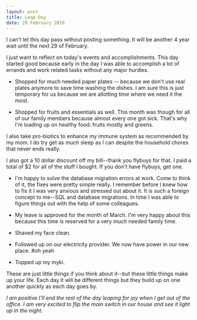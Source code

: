 ```yaml
---
layout: post
title: Leap Day
date: 29 February 2016
---
```


I can't let this day pass without posting something. It will be another 4 year wait until the next 29 of February. 

I just want to reflect on today's events and accomplishments. This day started good because early in the day I was able to accomplish a lot of errands and work related tasks without any major hurdles. 

* Shopped for much needed paper plates -- because we don't use real plates anymore to save time washing the dishes. I am sure this is just temporary for us because we are allotting time where we need it the most.

* Shopped for fruits and essentials as well. This month was though for all of our family members because almost every one got sick. That's why I'm loading up on healthy food: fruits mostly and greens. 

I also take pro-biotics to enhance my immune system as recommended by my mom. I do try get as much sleep as I can despite the household chores that never ends really.

I also got a 10 dollar discount off my bill--thank you flybuys for that. I paid a total of $2 for all of the stuff I bought. If you don't have flybuys, get one.

* I'm happy to solve the database migration errors at work. Come to think of it, the fixes were pretty simple really. I remember before I knew how to fix it I was very anxious and stressed out about it. It is such a foreign concept to me--SQL and database migrations. In time I was able to figure things out with the help of some colleagues.

* My leave is approved for the month of March. I'm very happy about this because this time is reserved for a very much needed family time.

* Shaved my face clean.

* Followed up on our electricity provider. We now have power in our new place. #oh yeah

* Topped up my myki.

These are just little things if you think about it--but these little things make up your life. Each day it will be different things but they build up on one another quickly as each day goes by. 

*I am positive I'll end the rest of the day leaping for joy when I get out of the office. I am very excited to flip the main switch in our house and see it light up in the night.*

